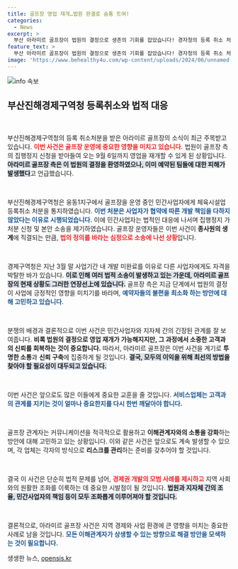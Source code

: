 ```yaml
---
title: 골프장 영업 재개…법원 판결로 숨통 트여!
categories:
  - News
excerpt: >
  부산 아라미르 골프장이 법원의 결정으로 생존의 기회를 잡았습니다! 경자청의 등록 취소 처분이 일시 정지되며, 9월 6일까지 영업을 재개할 수 있게 됐습니다. 그러나 예약 취소로 인한 큰 피해가 우려됩니다. 클릭하여 자세히 알아보세요!
feature_text: >
  부산 아라미르 골프장이 법원의 결정으로 생존의 기회를 잡았습니다! 경자청의 등록 취소 처분이 일시 정지되며, 9월 6일까지 영업을 재개할 수 있게 됐습니다. 그러나 예약 취소로 인한 큰 피해가 우려됩니다. 클릭하여 자세히 알아보세요!
image: 'https://www.behealthy4u.com/wp-content/uploads/2024/06/unnamed-file.png'
---
```


<p><img src="https://www.behealthy4u.com/wp-content/uploads/2024/06/unnamed-file.png" alt="info 속보" /></p>

<h2 data-ke-size="size26">부산진해경제구역청 등록취소와 법적 대응</h2>

<p data-ke-size="size16">&nbsp;</p>

<p>부산진해경제구역청의 등록 취소처분을 받은 아라미르 골프장의 소식이 최근 주목받고 있습니다. <b><span style="color: #ee2323;">이번 사건은 골프장 운영에 중요한 영향을 미치고 있습니다.</span></b> 법원이 골프장 측의 집행정지 신청을 받아들여 오는 9월 6일까지 영업을 재개할 수 있게 된 상황입니다. <b><span style="background-color: #21538527;">아라미르 골프장 측은 이 법원의 결정을 환영하였으나, 이미 예약된 팀들에 대한 피해가 발생했다</span></b>고 언급했습니다.</p>

<p data-ke-size="size16">&nbsp;</p>

<p>부산진해경제구역청은 웅동1지구에서 골프장을 운영 중인 민간사업자에게 체육시설업 등록취소 처분을 통지하였습니다. <b><span style="color: #1a5490;">이번 처분은 사업자가 협약에 따른 개발 책임을 다하지 않았다는 이유로 시행되었습니다.</span></b> 이에 민간사업자는 법적인 대응에 나서며 집행정지 가처분 신청 및 본안 소송을 제기하였습니다. 골프장 운영자들은 이번 사건이 <b>종사원의 생계</b>에 직결되는 만큼, <b><span style="color: #ee2323;">법의 정의를 바라는 심정으로 소송에 나선 상황</span></b>입니다.</p>

<p data-ke-size="size16">&nbsp;</p>

<p>경제구역청은 지난 3월 말 사업기간 내 개발 미완료를 이유로 다른 사업자에게도 자격을 박탈한 바가 있습니다. <b><span style="background-color: #21538527;">이로 인해 여러 법적 소송이 발생하고 있는 가운데, 아라미르 골프장의 현재 상황도 그러한 연장선上에 있습니다.</span></b> 골프장 측은 지금 단계에서 법원의 결정이 사업에 긍정적인 영향을 미치기를 바라며, <b><span style="color: #1a5490;">예약자들의 불편을 최소화 하는 방안에 대해 고민하고 있습니다</span></b>.</p>

<p data-ke-size="size16">&nbsp;</p>

<p>분쟁의 배경과 결론적으로 이번 사건은 민간사업자와 지자체 간의 긴장된 관계를 잘 보여줍니다. <b><span style="ee2323;">비록 법원의 결정으로 영업 재개가 가능해지지만, 그 과정에서 소중한 고객과의 신뢰를 회복하는 것이 중요합니다.</span></b> 따라서, 아라미르 골프장은 이번 사건을 계기로 <b>투명한 소통</b>과 <b>신뢰 구축</b>에 집중하게 될 것입니다. <b><span style="background-color: #21538527;">결국, 모두의 이익을 위해 최선의 방법을 찾아야 할 필요성이 대두되고 있습니다.</span></b></p>

<p data-ke-size="size16">&nbsp;</p>

<p>이번 사건은 앞으로도 많은 이들에게 중요한 교훈을 줄 것입니다. <b><span style="color: #1a5490;">서비스업체는 고객과의 관계를 지키는 것이 얼마나 중요한지를 다시 한번 깨달아야 합니다.</span></b> </p>

<p data-ke-size="size16">&nbsp;</p>

<p>골프장 관계자는 커뮤니케이션을 적극적으로 활용하고 <b>이해관계자와의 소통을 강화</b>하는 방안에 대해 고민하고 있는 상황입니다. 이와 같은 사건은 앞으로도 계속 발생할 수 있으며, 각 업체는 각자의 방식으로 <b>리스크를 관리</b>하는 준비를 갖추어야 할 것입니다.</p>

<p data-ke-size="size16">&nbsp;</p>

<p>결국 이 사건은 단순히 법적 문제를 넘어, <b><span style="color: #ee2323;">경제권 개발의 모범 사례를 제시하고</span></b> 지역 사회와의 원활한 조화를 이룩하는 데 중요한 시발점이 될 것입니다. <b><span style="background-color: #21538527;">법원과 지자체 간의 조율, 민간사업자의 책임 등이 모두 조화롭게 이루어져야 할 것입니다.</span></b></p>

<p data-ke-size="size16">&nbsp;</p>

<p>결론적으로, 아라미르 골프장 사건은 지역 경제와 사업 환경에 큰 영향을 미치는 중요한 사례로 남을 것입니다. <b><span style="color: #1a5490;">모든 이해관계자가 상생할 수 있는 방향으로 해결 방안을 모색하는 것이 필요합니다.</span></b></p>
생생한 뉴스, <a href="https://opensis.kr" rel="dofollow">opensis.kr</a>


